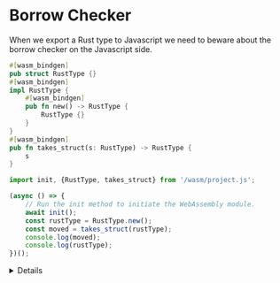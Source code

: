 # Borrow Checker

When we export a Rust type to Javascript we need to beware about the borrow checker on the Javascript side.

```rust
#[wasm_bindgen]
pub struct RustType {}
#[wasm_bindgen]
impl RustType {
    #[wasm_bindgen]
    pub fn new() -> RustType {
        RustType {}
    }
}
#[wasm_bindgen]
pub fn takes_struct(s: RustType) -> RustType {
    s
}
```

```javascript
import init, {RustType, takes_struct} from '/wasm/project.js';

(async () => { 
    // Run the init method to initiate the WebAssembly module.
    await init();
    const rustType = RustType.new();
    const moved = takes_struct(rustType);
    console.log(moved);
    console.log(rustType);
})();
```

<details>

* `rustType` is moved so it points to null in the second log.
* Ownership rules must be respected even in Javascript.
* Integral types in JS that are automatically translated to Rust do not have those constraints. `(String, Vec, etc.)`

</details>